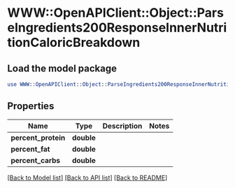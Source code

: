 # WWW::OpenAPIClient::Object::ParseIngredients200ResponseInnerNutritionCaloricBreakdown

## Load the model package
```perl
use WWW::OpenAPIClient::Object::ParseIngredients200ResponseInnerNutritionCaloricBreakdown;
```

## Properties
Name | Type | Description | Notes
------------ | ------------- | ------------- | -------------
**percent_protein** | **double** |  | 
**percent_fat** | **double** |  | 
**percent_carbs** | **double** |  | 

[[Back to Model list]](../README.md#documentation-for-models) [[Back to API list]](../README.md#documentation-for-api-endpoints) [[Back to README]](../README.md)


